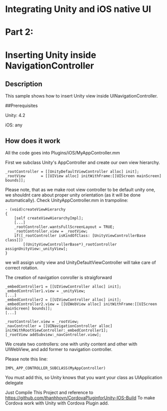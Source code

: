 # Integrating Unity and iOS native UI
# Part 2:
# Inserting Unity inside NavigationController


## Description

This sample shows how to insert Unity view inside UINavigationController.


##Prerequisites

Unity: 4.2

iOS: any


## How does it work

All the code goes into Plugins/iOS/MyAppController.mm

First we subclass Unity's AppController and create our own view hierarchy.

	_rootController	= [[UnityDefaultViewController alloc] init];
	_rootView		= [[UIView alloc] initWithFrame:[[UIScreen mainScreen] bounds]];

Please note, that as we make root view controller to be default unity one, we shouldnt care about proper unity orientation (as it will be done automatically).
Check UnityAppController.mm in trampoline:

	- (void)createViewHierarchy
	{
		[self createViewHierarchyImpl];
		[...]
		_rootController.wantsFullScreenLayout = TRUE;
		_rootController.view = _rootView;
		if([_rootController isKindOfClass: [UnityViewControllerBase class]])
			[(UnityViewControllerBase*)_rootController assignUnityView:_unityView];
	}

we will assign unity view and UnityDefaultViewController will take care of correct rotation.

The creation of navigation conroller is straigforward

	_embedController1 = [[UIViewController alloc] init];
	_embedController1.view = _unityView;
	[...]
	_embedController2 = [[UIViewController alloc] init];
	_embedController2.view = [[UIWebView alloc] initWithFrame:[[UIScreen mainScreen] bounds]];
	[...]

	_rootController.view = _rootView;
	_navController = [[UINavigationController alloc] initWithRootViewController:_embedController1];
	[_rootView addSubview:_navController.view];

We create two controllers: one with unity content and other with UIWebView, and add former to navigation controller.

Please note this line:

	IMPL_APP_CONTROLLER_SUBCLASS(MyAppController)

You must add this, so Unity knows that you want your class as UIApplication delegate

Just Compile This Project and reference to https://github.com/thanhhovn/CordovaPluginforUnity-IOS-Build To make Cordova work with Unity with Cordova Plugin add.
